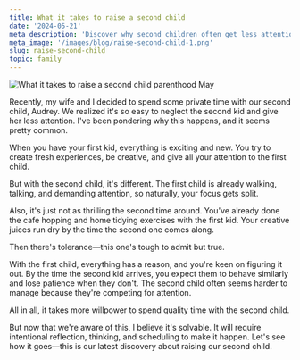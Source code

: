 ```yaml
---
title: What it takes to raise a second child
date: '2024-05-21'
meta_description: 'Discover why second children often get less attention and what parents can do about it. A honest reflection on the challenges of raising multiple kids and finding balance.'
meta_image: '/images/blog/raise-second-child-1.png'
slug: raise-second-child
topic: family
---
```


<img src="/images/blog/raise-second-child-1.png" alt="What it takes to raise a second child parenthood May" class="cover-image" />


Recently, my wife and I decided to spend some private time with our second child, Audrey. We realized it's so easy to neglect the second kid and give her less attention. I've been pondering why this happens, and it seems pretty common.

When you have your first kid, everything is exciting and new. You try to create fresh experiences, be creative, and give all your attention to the first child.

But with the second child, it's different. The first child is already walking, talking, and demanding attention, so naturally, your focus gets split.

Also, it's just not as thrilling the second time around. You've already done the cafe hopping and home tidying exercises with the first kid. Your creative juices run dry by the time the second one comes along.

Then there's tolerance—this one's tough to admit but true.

With the first child, everything has a reason, and you're keen on figuring it out. By the time the second kid arrives, you expect them to behave similarly and lose patience when they don't. The second child often seems harder to manage because they're competing for attention.

All in all, it takes more willpower to spend quality time with the second child.

But now that we're aware of this, I believe it's solvable. It will require intentional reflection, thinking, and scheduling to make it happen. Let's see how it goes—this is our latest discovery about raising our second child.
